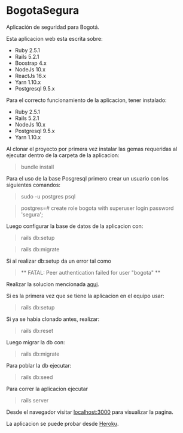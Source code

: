 # BogotaSegura
Aplicación de seguridad para Bogotá.

Esta aplicacion web esta escrita sobre:

* Ruby 2.5.1
* Rails 5.2.1
* Boostrap 4.x
* NodeJs 10.x
* ReactJs 16.x
* Yarn 1.10.x
* Postgresql 9.5.x

Para el correcto funcionamiento de la aplicacion, tener instalado:

* Ruby 2.5.1
* Rails 5.2.1
* NodeJs 10.x
* Postgresql 9.5.x
* Yarn 1.10.x

Al clonar el proyecto por primera vez instalar las gemas requeridas al ejecutar dentro de la carpeta de la aplicacion:

> bundle install

Para el uso de la base Posgresql primero crear un usuario con los siguientes comandos:

> sudo -u postgres psql

> postgres=# create role bogota with superuser login password 'segura';

Luego configurar la base de datos de la aplicacion con:

> rails db:setup

> rails db:migrate

Si al realizar db:setup da un error tal como 

> ** FATAL:  Peer authentication failed for user "bogota"
** 

Realizar la solucion mencionada [aqui](https://askubuntu.com/questions/820792/peer-authentication-failed-for-user-with-all-privileges-in-postgres-9-5).

Si es la primera vez que se tiene la aplicacion en el equipo usar:

> rails db:setup

Si ya se habia clonado antes, realizar:

> rails db:reset

Luego migrar la db con:

> rails db:migrate

Para poblar la db ejecutar:

> rails db:seed

Para correr la aplicacion ejecutar

> rails server

Desde el navegador visitar
[localhost:3000](localhost:3000)
para visualizar la pagina.

La aplicacion se puede probar desde [Heroku](https://bogotasegura2018.herokuapp.com/).